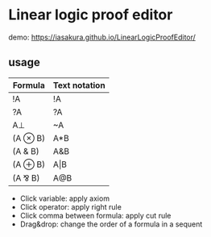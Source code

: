 # Linear logic proof editor

demo: https://iasakura.github.io/LinearLogicProofEditor/

## usage

| Formula | Text notation |
|---|---|
| !A  | !A  |
| ?A  | ?A  |
| A⊥ | ~A  |
|(A ⊗ B)| A\*B|
|(A & B)|	A&B|
|(A ⊕ B)|	A\|B|
|(A ⅋ B)| A@B|

- Click variable: apply axiom
- Click operator: apply right rule
- Click comma between formula: apply cut rule
- Drag&drop: change the order of a formula in a sequent
